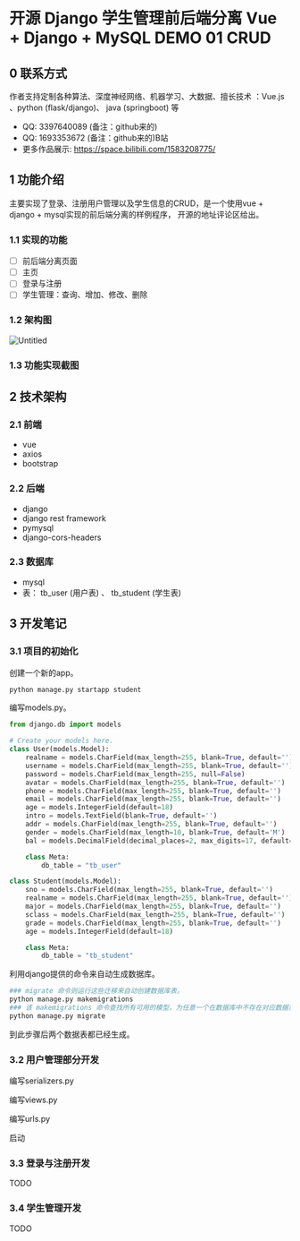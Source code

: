 # 开源 Django 学生管理前后端分离 Vue +  Django + MySQL DEMO 01  CRUD
## 0 联系方式
作者支持定制各种算法、深度神经网络、机器学习、大数据、擅长技术 ：Vue.js 、python (flask/django)、 java (springboot) 等

- QQ: 3397640089 (备注：github来的)
- QQ: 1693353672 (备注：github来的)B站
- 更多作品展示: https://space.bilibili.com/1583208775/
## 1 功能介绍

主要实现了登录、注册用户管理以及学生信息的CRUD，是一个使用vue + django + mysql实现的前后端分离的样例程序， 开源的地址评论区给出。

### 1.1 实现的功能

- [ ]  前后端分离页面
- [ ]  主页
- [ ]  登录与注册
- [ ]  学生管理：查询、增加、修改、删除

### 1.2 架构图

![Untitled](https://s3-us-west-2.amazonaws.com/secure.notion-static.com/bbe51c24-9315-4bea-a19b-0f12001c5fd9/Untitled.png)

### 1.3 功能实现截图

## 2 技术架构

### 2.1 前端

- vue
- axios
- bootstrap

### 2.2 后端

- django
- django rest framework
- pymysql
- django-cors-headers

### 2.3 数据库

- mysql
- 表：  tb_user (用户表) 、 tb_student (学生表)

## 3 开发笔记

### 3.1 项目的初始化

创建一个新的app。

```bash
python manage.py startapp student
```

编写models.py。

```python
from django.db import models

# Create your models here.
class User(models.Model):
    realname = models.CharField(max_length=255, blank=True, default='')
    username = models.CharField(max_length=255, blank=True, default='')
    password = models.CharField(max_length=255, null=False)
    avatar = models.CharField(max_length=255, blank=True, default='')
    phone = models.CharField(max_length=255, blank=True, default='')
    email = models.CharField(max_length=255, blank=True, default='')
    age = models.IntegerField(default=18)
    intro = models.TextField(blank=True, default='')
    addr = models.CharField(max_length=255, blank=True, default='')
    gender = models.CharField(max_length=10, blank=True, default='M')
    bal = models.DecimalField(decimal_places=2, max_digits=17, default=0.0)

    class Meta:
        db_table = "tb_user"

class Student(models.Model):
    sno = models.CharField(max_length=255, blank=True, default='')
    realname = models.CharField(max_length=255, blank=True, default='')
    major = models.CharField(max_length=255, blank=True, default='')
    sclass = models.CharField(max_length=255, blank=True, default='')
    grade = models.CharField(max_length=255, blank=True, default='')
    age = models.IntegerField(default=18)

    class Meta:
        db_table = "tb_student"
```

利用django提供的命令来自动生成数据库。

```bash
### migrate 命令则运行这些迁移来自动创建数据库表。
python manage.py makemigrations
### 该 makemigrations 命令查找所有可用的模型，为任意一个在数据库中不存在对应数据表的模型创建迁移脚本文件。
python manage.py migrate
```

到此步骤后两个数据表都已经生成。

### 3.2 用户管理部分开发

编写serializers.py

编写views.py

编写urls.py

启动

### 3.3 登录与注册开发

TODO

### 3.4 学生管理开发

TODO